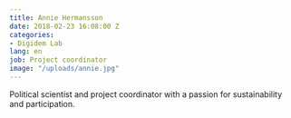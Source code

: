 ```yaml
---
title: Annie Hermansson
date: 2018-02-23 16:08:00 Z
categories:
- Digidem Lab
lang: en
job: Project coordinator
image: "/uploads/annie.jpg"
---
```


Political scientist and project coordinator with a passion for sustainability and participation.
